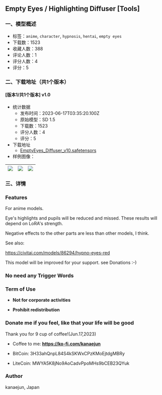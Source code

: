 ## Empty Eyes / Highlighting Diffuser [Tools]
### 一、模型概述

- 标签：`anime`, `character`, `hypnosis`, `hentai`, `empty eyes`
- 下载数：1523
- 收藏人数：388
- 评论人数：1
- 评分人数：4
- 评分：5

### 二、下载地址（共1个版本）

#### [版本1/共1个版本] v1.0

- 统计数据
  - 发布时间：2023-06-17T03:35:20.100Z
  - 原始模型：SD 1.5
  - 下载数：1523
  - 评分人数：4
  - 评分：5
- 下载地址
  - [EmptyEyes_Diffuser_v10.safetensors](https://civitai.com/api/download/models/97655)
- 样例图像：

| <img src="https://image.civitai.com/xG1nkqKTMzGDvpLrqFT7WA/a2cb9c79-6ede-4b5e-ba30-7f276a0e324f/width=450/1173892.jpeg" /> | <img src="https://image.civitai.com/xG1nkqKTMzGDvpLrqFT7WA/e8048b2f-862d-4ca3-97a9-e765bcd36e0a/width=450/1173899.jpeg" /> | <img src="https://image.civitai.com/xG1nkqKTMzGDvpLrqFT7WA/cb316d04-fb34-4006-8656-c08a6f3dcfe9/width=450/1174223.jpeg" /> |
| ---- | ---- | ---- |


### 三、详情
<h3 id="heading-2636">Features</h3><p>For anime models.</p><p>Eye's highlights and pupils will be reduced and missed. These results will depend on LoRA's strength.</p><p>Negative effects to the other parts are less than other models, I think.</p><p>See also:</p><p><a target="_blank" rel="ugc" href="https://civitai.com/models/86294/hypno-eyes-red">https://civitai.com/models/86294/hypno-eyes-red</a></p><p></p><p>This model will be improved for your support. see Donations :-)</p><p></p><h3 id="heading-6">No need any Trigger Words</h3><p></p><h3 id="heading-2638">Term of Use</h3><ul><li><p><strong>Not for corporate activities</strong></p></li><li><p><strong>Prohibit redistribution</strong></p></li></ul><p></p><h3 id="heading-2639">Donate me if you feel, like that your life will be good</h3><p>Thank you for 9 cup of coffee!(Jun.17,2023)</p><ul><li><p>Coffee to me: <a target="_blank" rel="ugc" href="https://ko-fi.com/kanaejun"><strong><u>https://ko-fi.com/kanaejun</u></strong></a></p></li><li><p>BitCoin: 3H33ahQnpL84S4kSKWxCPzKMoEjtdgMBRy</p></li><li><p>LiteCoin: MWYA5K8jNo9AoCadvPpoMHs9bCEB23QYuk</p></li></ul><h3 id="heading-2640">Author</h3><p>kanaejun, Japan</p>